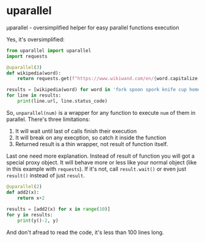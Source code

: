 # uparallel
μparallel - oversimplified helper for easy parallel functions execution

Yes, it's oversimplified:

```python
from uparallel import uparallel
import requests

@uparallel(3)
def wikipedia(word):
    return requests.get(f"https://www.wikiwand.com/en/{word.capitalize()}")

results = [wikipedia(word) for word in 'fork spoon spork knife cup home'.split()]
for line in results:
    print(line.url, line.status_code)
```

So, `unparallel(num)` is a wrapper for any function to execute `num` of them in parallel.
There's three limitations:

1. It will wait until last of calls finish their execution
2. It will break on any execption, so catch it inside the function
3. Returned result is a thin wrapper, not result of function itself.

Last one need more explanation. Instead of result of function you will got a special proxy object. It will behave more or less like your normal object (like in this example with `requests`). If it's not, call `result.wait()` or even just `result()` instead of just `result`.

```python
@uparallel(2)
def add2(x):
    return x+2
	
results = [add2(x) for x in range(10)]
for y in results:
	print(y()-2, y)
```

And don't afread to read the code, it's less than 100 lines long.
